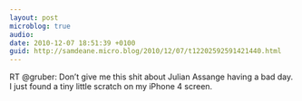 ```yaml
---
layout: post
microblog: true
audio: 
date: 2010-12-07 18:51:39 +0100
guid: http://samdeane.micro.blog/2010/12/07/t12202592591421440.html
---
```

RT @gruber: Don’t give me this shit about Julian Assange having a bad day. I just found a tiny little scratch on my iPhone 4 screen.
